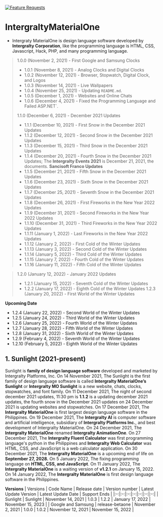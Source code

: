 [![Feature Requests](https://img.shields.io/github/issues/Intergralty/IntergraltyMaterialOne)](https://github.com/microsoft/vscode/issues?q=is%3Aopen+is%3Aissue+label%3Afeature-request+sort%3Areactions-%2B1-desc)
# IntergraltyMaterialOne

* Intergraty MaterialOne is design language software developed by **Intergralty Corporation**, like the programming language is HTML, CSS, Javascript, Hack, PHP, and many programming language.

> 1.0.0 (November 2, 2021) - First Google and Samsung Clocks
> * 1.0.1 (November 8, 2021) - Analog Clocks and Digital Clocks
> * 1.0.2 (November 12, 2021) - Browser, Stopwatch, Digital Clock, and Logos
> * 1.0.3 (November 14, 2021) - Live Wallpapers
> * 1.0.4 (November 25, 2021) - Updating `README.md`.
> * 1.0.5 (December 1, 2021) - Websites and Online Chats
> * 1.0.6 (December 4, 2021) - Fixed the Programming Language and Failed ASP.NET`.
> 
> 1.1.0 (December 6, 2021) - December 2021 Updates
> * 1.1.1 (December 10, 2021) - First Snow in the December 2021 Updates
> * 1.1.2 (December 12, 2021) - Second Snow in the December 2021 Updates
> * 1.1.3 (December 15, 2021) - Third Snow in the December 2021 Updates
> * 1.1.4 (December 20, 2021) - Fourth Snow in the December 2021 Updates; The **Intergralty Events 2021** is December 21, 2021, the documents.
> **Sancisoft Franco Updates**
> * 1.1.5 (December 21, 2021) - Fifth Snow in the December 2021 Updates
> * 1.1.6 (December 23, 2021) - Sixth Snow in the December 2021 Updates
> * 1.1.7 (December 25, 2021) - Seventh Snow in the December 2021 Updates
> * 1.1.8 (December 26, 2021) - First Fireworks in the New Year 2022 Updates
> * 1.1.9 (December 31, 2021) - Second Fireworks in the New Year 2022 Updates
> * 1.1.10 (December 31, 2021) - Third Fireworks in the New Year 2022 Updates
> * 1.1.11 (January 1, 2022) - Last Fireworks in the New Year 2022 Updates
> * 1.1.12 (January 2, 2022) - First Cold of the Winter Updates
> * 1.1.13 (January 3, 2022) - Second Cold of the Winter Updates
> * 1.1.14 (January 5, 2022) - Third Cold of the Winter Updates
> * 1.1.15 (January 7, 2022) - Fourth Cold of the Winter Updates
> * 1.1.16 (January 11, 2022) - Fifth Cold of the Winter Updates

> 1.2.0 (January 12, 2022) - January 2022 Updates
> * 1.2.1 (January 15, 2022) - Seventh Cold of the Winter Updates
> * 1.2.2 (January 17, 2022) - Eighth Cold of the Winter Updates
> 1.2.3 (January 20, 2022) - First World of the Winter Updates


**Upcoming Date**
* 1.2.4 (January 22, 2022) - Second World of the Winter Updates
* 1.2.5 (January 24, 2022) - Third World of the Winter Updates
* 1.2.6 (January 25, 2022) - Fourth World of the Winter Updates
* 1.2.7 (January 28, 2022) - Fifth World of the Winter Updates
* 1.2.8 (January 31, 2022) - Sixth World of the Winter Updates
* 1.2.9 (February 4, 2022) - Seventh World of the Winter Updates
* 1.2.10 (February 5, 2022) - Eighth World of the Winter Updates

## 1. Sunlight (2021-present)
Sunlight is **family of design language software** developed and marketed by Intergralty Platforms, Inc. On 14 November 2021, The Sunlight is the first family of design language software is called **Intergralty MaterialOne’s Sunlight** or **Intergralty MO Sunlight** is a new website, chats, clocks, stopwatches, and font family. On 11 December 2021, The night of second december 2021 updates, 11:30 pm is **1.1.2** is a updating december 2021 updates, the fourth snow in the December 2021 updates on 24 December 2021 is updating websites and stopwatches. On 17 December 2021, The **Intergralty MaterialOne** is first largest design language software in the Philippines. On 19 December 2021, The **Intergralty AI** is computer software and artificial intelligence, subsidiary of **Intergralty Platforms Inc.**, and best development of Intergralty MaterialOne. On 24 December 2021, The **Intergralty MaterialOne** renamed **Intergralty AnimationOne**. On 27 December 2021, The **Intergralty Fluent Calculator** was first programming language's python in the Philippines and **Intergralty Web Calculator** was HTML, CSS, and JavaScript is a web calculator application. On 30 December 2021, The **Intergralty MaterialOne** is a upcoming end of life on **September 27, 2028.** On 5 January 2022, The fixing programming language on **HTML, CSS, and JavaScript**. On 11 January 2022, The **Intergralty MaterialOne** is a waiting version of **v1.2.1** on January 15, 2022. On 14 January 2022, The **Intergralty MaterialOne** is first design language software in the Philippines.

**Versions**
| Versions | Code Name | Release date | Version number | Latest Update Version | Latest Update Date | Support Ends |
|:-:|:-:|:-:|:-:|:-:|:-:|:-:|
| Sunlight | Sunlight | November 14, 2021 | 1.0.3 | 1.2.2 | January 17, 2022 | November 15, 2023 |
| Google and Samsung | release-betaone | November 2, 2021 | 1.0.0 | 1.0.2 | November 12, 2021 | November 15, 2022 |
